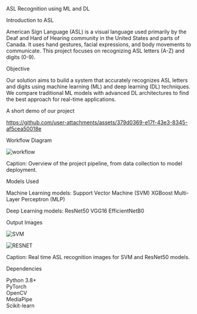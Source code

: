 ASL Recognition using ML and DL

Introduction to ASL

American Sign Language (ASL) is a visual language used primarily by the Deaf and Hard of Hearing community in the United States and parts of Canada. It uses hand gestures, facial expressions, and body movements to communicate. This project focuses on recognizing ASL letters (A-Z) and digits (0-9).


Objective

Our solution aims to build a system that accurately recognizes ASL letters and digits using machine learning (ML) and deep learning (DL) techniques. We compare traditional ML models with advanced DL architectures to find the best approach for real-time applications.

A short demo of our project

https://github.com/user-attachments/assets/379d0369-e17f-43e3-8345-af5cea50018e

Workflow Diagram

![workflow](https://github.com/user-attachments/assets/8e38f72c-9024-431f-8b57-7f9585220a8e)

Caption: Overview of the project pipeline, from data collection to model deployment.


Models Used

Machine Learning models:  Support Vector Machine (SVM)  XGBoost  Multi-Layer Perceptron (MLP)

Deep Learning models:  ResNet50  VGG16  EfficientNetB0


Output Images

![SVM](https://github.com/user-attachments/assets/3d054734-bc74-40f2-9f05-c90ed66f1651)

![RESNET](https://github.com/user-attachments/assets/1257c963-bc05-4d5c-938a-eb1cc0e5b443)

Caption: Real time ASL recognition images for SVM and ResNet50 models.


Dependencies

Python 3.8+  
PyTorch  
OpenCV  
MediaPipe  
Scikit-learn
